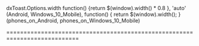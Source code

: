 <!--id-->dxToast.Options.width<!--/id-->
<!--merge--><!--/merge-->
<!--default-->function() {return $(window).width() * 0.8 }, 'auto' (Android, Windows_10_Mobile), function() { return $(window).width(); } (phones_on_Android, phones_on_Windows_10_Mobile)<!--/default-->
===========================================================================
